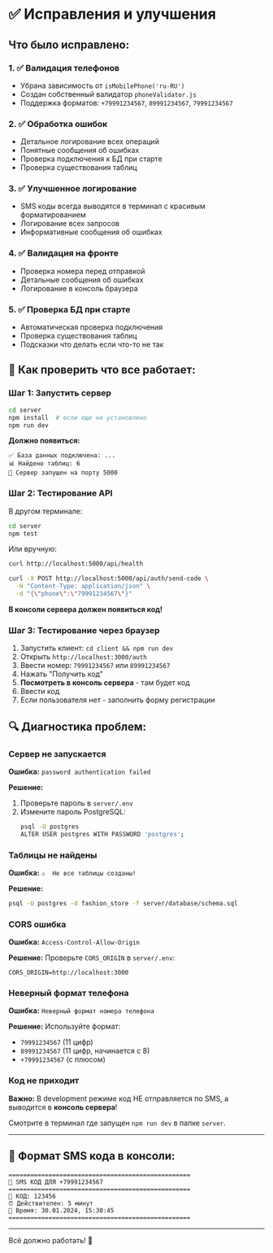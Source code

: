 # ✅ Исправления и улучшения

## Что было исправлено:

### 1. ✅ Валидация телефонов
- Убрана зависимость от `isMobilePhone('ru-RU')` 
- Создан собственный валидатор `phoneValidator.js`
- Поддержка форматов: `+79991234567`, `89991234567`, `79991234567`

### 2. ✅ Обработка ошибок
- Детальное логирование всех операций
- Понятные сообщения об ошибках
- Проверка подключения к БД при старте
- Проверка существования таблиц

### 3. ✅ Улучшенное логирование
- SMS коды всегда выводятся в терминал с красивым форматированием
- Логирование всех запросов
- Информативные сообщения об ошибках

### 4. ✅ Валидация на фронте
- Проверка номера перед отправкой
- Детальные сообщения об ошибках
- Логирование в консоль браузера

### 5. ✅ Проверка БД при старте
- Автоматическая проверка подключения
- Проверка существования таблиц
- Подсказки что делать если что-то не так

## 🚀 Как проверить что все работает:

### Шаг 1: Запустить сервер

```bash
cd server
npm install  # если еще не установлено
npm run dev
```

**Должно появиться:**
```
✅ База данных подключена: ...
📊 Найдено таблиц: 6
🚀 Сервер запущен на порту 5000
```

### Шаг 2: Тестирование API

В другом терминале:

```bash
cd server
npm test
```

Или вручную:

```bash
curl http://localhost:5000/api/health

curl -X POST http://localhost:5000/api/auth/send-code \
  -H "Content-Type: application/json" \
  -d "{\"phone\":\"79991234567\"}"
```

**В консоли сервера должен появиться код!**

### Шаг 3: Тестирование через браузер

1. Запустить клиент: `cd client && npm run dev`
2. Открыть `http://localhost:3000/auth`
3. Ввести номер: `79991234567` или `89991234567`
4. Нажать "Получить код"
5. **Посмотреть в консоль сервера** - там будет код
6. Ввести код
7. Если пользователя нет - заполнить форму регистрации

## 🔍 Диагностика проблем:

### Сервер не запускается

**Ошибка:** `password authentication failed`

**Решение:**
1. Проверьте пароль в `server/.env`
2. Измените пароль PostgreSQL:
   ```bash
   psql -U postgres
   ALTER USER postgres WITH PASSWORD 'postgres';
   ```

### Таблицы не найдены

**Ошибка:** `⚠️  Не все таблицы созданы!`

**Решение:**
```bash
psql -U postgres -d fashion_store -f server/database/schema.sql
```

### CORS ошибка

**Ошибка:** `Access-Control-Allow-Origin`

**Решение:**
Проверьте `CORS_ORIGIN` в `server/.env`:
```env
CORS_ORIGIN=http://localhost:3000
```

### Неверный формат телефона

**Ошибка:** `Неверный формат номера телефона`

**Решение:**
Используйте формат:
- `79991234567` (11 цифр)
- `89991234567` (11 цифр, начинается с 8)
- `+79991234567` (с плюсом)

### Код не приходит

**Важно:** В development режиме код НЕ отправляется по SMS, а выводится в **консоль сервера**!

Смотрите в терминал где запущен `npm run dev` в папке `server`.

---

## 📝 Формат SMS кода в консоли:

```
==================================================
📱 SMS КОД ДЛЯ +79991234567
==================================================
🔑 КОД: 123456
⏰ Действителен: 5 минут
📅 Время: 30.01.2024, 15:30:45
==================================================
```

---

Всё должно работать! 🎉

